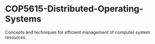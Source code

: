 # COP5615-Distributed-Operating-Systems
Concepts and techniques for efficient management of computer system resources.
